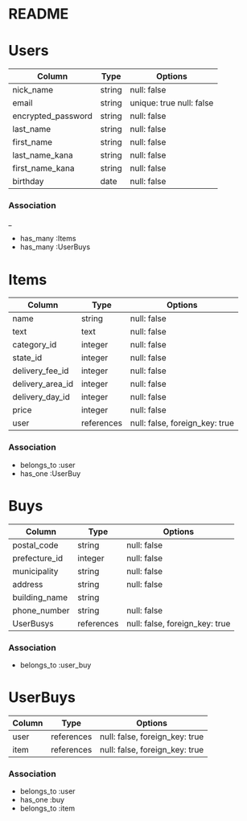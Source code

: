 # README

# Users

| Column        | Type   | Options     |
| ------------  | ------ | ----------- |
| nick_name     | string | null: false |
| email         | string | unique: true null: false |
| encrypted_password| string | null: false |
| last_name      | string | null: false |
| first_name     | string | null: false |
| last_name_kana | string | null: false |
| first_name_kana | string | null: false |
| birthday         | date | null: false |

### Association
_
- has_many :Items
- has_many :UserBuys


# Items

| Column        | Type   | Options     |
| ------------  | ------ | ----------- |
| name          | string | null: false |
| text          | text   | null: false |
| category_id      | integer | null: false |
| state_id         | integer  | null: false |
| delivery_fee_id  | integer  | null: false |
| delivery_area_id | integer  | null: false |
| delivery_day_id | integer  | null: false |
| price         | integer | null: false |
| user   | references | null: false, foreign_key: true |


### Association

- belongs_to :user
- has_one :UserBuy


# Buys

| Column           | Type   | Options     |
| ---------------- | ------ | ----------- |
| postal_code      | string | null: false |
| prefecture_id   | integer | null: false |
| municipality     | string | null: false |
| address          | string | null: false |
| building_name    | string |  |
| phone_number     | string | null: false |
| UserBusys  | references | null: false, foreign_key: true |

### Association

- belongs_to :user_buy

# UserBuys

| Column           | Type   | Options     |
| ---------------- | ------ | ----------- |
| user   | references | null: false, foreign_key: true |
| item    | references | null: false, foreign_key: true |

### Association

- belongs_to :user
- has_one :buy
- belongs_to :item